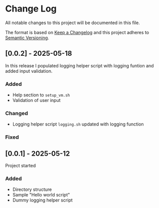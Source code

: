 # Change Log
All notable changes to this project will be documented in this file.
 
The format is based on [Keep a Changelog](http://keepachangelog.com/)
and this project adheres to [Semantic Versioning](http://semver.org/).
 
## [0.0.2] - 2025-05-18
 
In this release I populated logging helper script with logging funtion and added input validation.
 
### Added
- Help section to `setup_vm.sh`
- Validation of user input
 
### Changed
- Logging helper script `logging.sh` updated with logging function 

### Fixed
 
## [0.0.1] - 2025-05-12
  
Project started
 
### Added
- Directory structure
- Sample "Hello world script"
- Dummy logging helper script